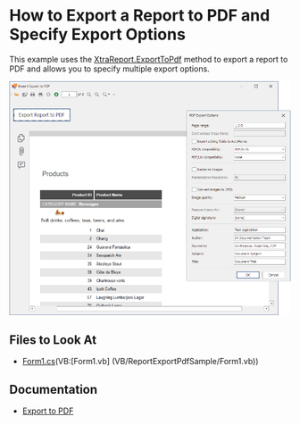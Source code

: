 # How to Export a Report to PDF and Specify Export Options

This example uses the [XtraReport.ExportToPdf](https://docs.devexpress.com/XtraReports/DevExpress.XtraReports.UI.XtraReport.ExportToPdf(System.String-DevExpress.XtraPrinting.PdfExportOptions)) method to export a report to PDF and allows you to specify multiple export options.
 
![Report Export to PDF and Preview](Images/screenshot.png)

## Files to Look At

* [Form1.cs](CS/ReportExportPdfSample/Form1.cs)(VB:[Form1.vb] (VB/ReportExportPdfSample/Form1.vb))

## Documentation

- [Export to PDF](https://docs.devexpress.com/XtraReports/2574)